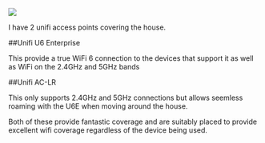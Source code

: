 ![](images/U6e.avif)

I have 2 unifi access points covering the house.

##Unifi U6 Enterprise

This provide a true WiFi 6 connection to the devices that support it as well as WiFi on the 2.4GHz and 5GHz bands

##Unifi AC-LR

This only supports 2.4GHz and 5GHz connections but allows seemless roaming with the U6E when moving around the house.


Both of these provide fantastic coverage and are suitably placed to provide excellent wifi coverage regardless of the device being used.

